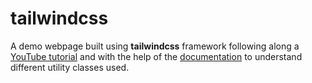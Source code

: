 # tailwindcss
A demo webpage built using **tailwindcss** framework following along a [YouTube tutorial](https://www.youtube.com/watch?v=dFgzHOX84xQ) and with the help of the [documentation](http://tailwindcss.com/) to understand different utility classes used.
